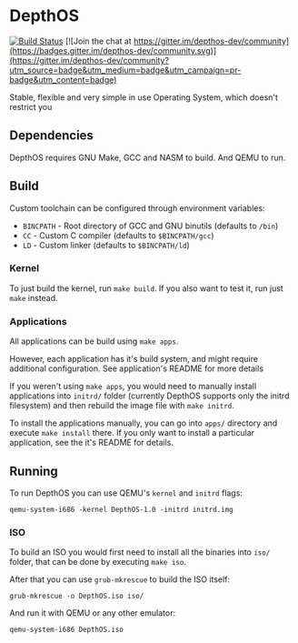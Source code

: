# DepthOS
[![Build Status](https://travis-ci.org/FedorLap2006/DepthOS.svg?branch=master)](https://travis-ci.org/FedorLap2006/DepthOS)
[![Join the chat at https://gitter.im/depthos-dev/community](https://badges.gitter.im/depthos-dev/community.svg)](https://gitter.im/depthos-dev/community?utm_source=badge&utm_medium=badge&utm_campaign=pr-badge&utm_content=badge)



Stable, flexible and very simple in use Operating System, which doesn't restrict you

## Dependencies
DepthOS requires GNU Make, GCC and NASM to build. And QEMU to run.

## Build
Custom toolchain can be configured through environment variables:
- `BINCPATH` - Root directory of GCC and GNU binutils (defaults to `/bin`)
- `CC` - Custom C compiler (defaults to `$BINCPATH/gcc`)
- `LD` - Custom linker (defaults to `$BINCPATH/ld`)

### Kernel
To just build the kernel, run `make build`. If you also want to test it, run just `make` instead.

### Applications
All applications can be build using `make apps`.

However, each application has it's build system, and might require additional configuration. See application's README for more details

If you weren't using `make apps`, you would need to manually install applications into `initrd/` folder (currently DepthOS supports only the initrd filesystem) and then rebuild the image file with `make initrd`.

To install the applications manually, you can go into `apps/` directory and execute `make install` there. If you only want to install a particular application, see the it's README for details.
## Running

To run DepthOS you can use QEMU's `kernel` and `initrd` flags:
```
qemu-system-i686 -kernel DepthOS-1.0 -initrd initrd.img
```
### ISO
To build an ISO you would first need to install all the binaries into `iso/` folder, that can be done by executing `make iso`.

After that you can use `grub-mkrescue` to build the ISO itself:
```
grub-mkrescue -o DepthOS.iso iso/
```
And run it with QEMU or any other emulator:
```
qemu-system-i686 DepthOS.iso
```